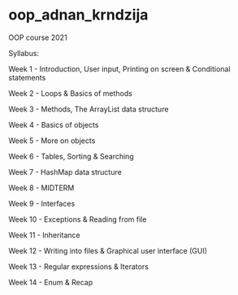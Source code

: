 # oop_adnan_krndzija
OOP course 2021

Syllabus:

Week 1 - Introduction, User input, Printing on screen & Conditional statements

Week 2 - Loops & Basics of methods

Week 3 - Methods, The ArrayList data structure

Week 4 - Basics of objects

Week 5 - More on objects

Week 6 - Tables, Sorting & Searching

Week 7 - HashMap data structure

Week 8 - MIDTERM

Week 9 - Interfaces

Week 10 - Exceptions & Reading from file

Week 11 - Inheritance

Week 12 - Writing into files & Graphical user interface (GUI)

Week 13 - Regular expressions & Iterators

Week 14 - Enum & Recap
